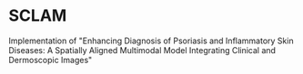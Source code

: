 # SCLAM
Implementation of "Enhancing Diagnosis of Psoriasis and Inflammatory Skin Diseases: A Spatially Aligned Multimodal Model Integrating Clinical and Dermoscopic Images"
